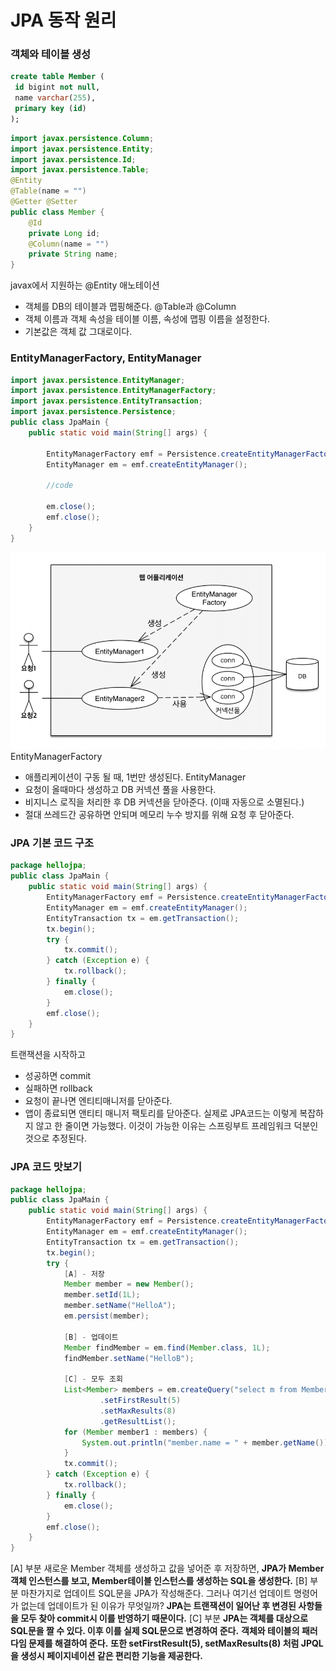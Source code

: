 # JPA 동작 원리
### 객체와 테이블 생성
```sql
create table Member ( 
 id bigint not null, 
 name varchar(255), 
 primary key (id) 
);
```
```java
import javax.persistence.Column;
import javax.persistence.Entity;
import javax.persistence.Id;
import javax.persistence.Table;
@Entity
@Table(name = "")
@Getter @Setter
public class Member {
    @Id
    private Long id;
    @Column(name = "")
    private String name;
}
```
javax에서 지원하는 @Entity 애노테이션
- 객체를 DB의 테이블과 맵핑해준다.
@Table과 @Column
- 객체 이름과 객체 속성을 테이블 이름, 속성에 맵핑 이름을 설정한다.
- 기본값은 객체 값 그대로이다.
### EntityManagerFactory, EntityManager
```java
import javax.persistence.EntityManager;
import javax.persistence.EntityManagerFactory;
import javax.persistence.EntityTransaction;
import javax.persistence.Persistence;
public class JpaMain {
    public static void main(String[] args) {
        
        EntityManagerFactory emf = Persistence.createEntityManagerFactory("hello");
        EntityManager em = emf.createEntityManager();
		
        //code
        
        em.close();
        emf.close();
    }
}
```
![image-20231002220845880](img/image-20231002220845880.png)
EntityManagerFactory
- 애플리케이션이 구동 될 때, 1번만 생성된다.
EntityManager
- 요청이 올때마다 생성하고 DB 커넥션 풀을 사용한다.
- 비지니스 로직을 처리한 후 DB 커넥션을 닫아준다. (이때 자동으로 소멸된다.)
- 절대 쓰레드간 공유하면 안되며 메모리 누수 방지를 위해 요청 후 닫아준다.
### JPA 기본 코드 구조
```java
package hellojpa;
public class JpaMain {
    public static void main(String[] args) {
        EntityManagerFactory emf = Persistence.createEntityManagerFactory("hello");
        EntityManager em = emf.createEntityManager();
        EntityTransaction tx = em.getTransaction();
        tx.begin();
        try {
            tx.commit();
        } catch (Exception e) {
            tx.rollback();
        } finally {
            em.close();
        }
        emf.close();
    }
}
```
트랜잭션을 시작하고
- 성공하면 commit
- 실패하면 rollback
- 요청이 끝나면 엔티티매니저를 닫아준다.
- 앱이 종료되면 앤티티 매니저 팩토리를 닫아준다.
실제로 JPA코드는 이렇게 복잡하지 않고 한 줄이면 가능했다. 이것이 가능한 이유는 스프링부트 프레임워크 덕분인 것으로 추정된다.
### JPA 코드 맛보기
```java
package hellojpa;
public class JpaMain {
    public static void main(String[] args) {
        EntityManagerFactory emf = Persistence.createEntityManagerFactory("hello");
        EntityManager em = emf.createEntityManager();
        EntityTransaction tx = em.getTransaction();
        tx.begin();
        try {
            [A] - 저장
            Member member = new Member();
            member.setId(1L);
            member.setName("HelloA");
            em.persist(member);
			
            [B] - 업데이트
            Member findMember = em.find(Member.class, 1L);
            findMember.setName("HelloB");
            
            [C] - 모두 조회
            List<Member> members = em.createQuery("select m from Member as M", Member.class)
                    .setFirstResult(5)
                    .setMaxResults(8)
                    .getResultList();
            for (Member member1 : members) {
                System.out.println("member.name = " + member.getName());
            }
            tx.commit();
        } catch (Exception e) {
            tx.rollback();
        } finally {
            em.close();
        }
        emf.close();
    }
}
```
[A] 부분
새로운 Member 객체를 생성하고 값을 넣어준 후 저장하면,
**JPA가 Member 객체 인스턴스를 보고, Member테이블 인스턴스를 생성하는 SQL을 생성한다.**
[B] 부분
마찬가지로 업데이트 SQL문을 JPA가 작성해준다.
그러나 여기선 업데이트 명령어가 없는데 업데이트가 된 이유가 무엇일까?
**JPA는 트랜잭션이 일어난 후 변경된 사항들을 모두 찾아 commit시 이를 반영하기 때문이다.**
[C] 부분
**JPA는 객체를 대상으로 SQL문을 짤 수 있다. 이후 이를 실제 SQL문으로 변경하여 준다.**
**객체와 테이블의 패러다임 문제를 해결하여 준다.**
**또한 setFirstResult(5), setMaxResults(8) 처럼 JPQL을 생성시 페이지네이션 같은 편리한 기능을 제공한다.**
